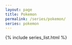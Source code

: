 ```yaml
---
layout: page
title: Pokemon
permalink: /series/pokemon/
series: pokemon
---
```

{% include series_list.html %}
